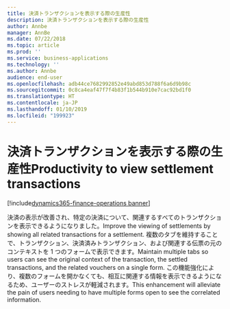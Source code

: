 ```yaml
---
title: 決済トランザクションを表示する際の生産性
description: 決済トランザクションを表示する際の生産性
author: Annbe
manager: AnnBe
ms.date: 07/22/2018
ms.topic: article
ms.prod: ''
ms.service: business-applications
ms.technology: ''
ms.author: Annbe
audience: end-user
ms.openlocfilehash: adb44ce7682992852e49abd853d788f6a6d9b98c
ms.sourcegitcommit: 0c8ca4eaf47f7f4b83f1b544b910e7cac92bd1f0
ms.translationtype: HT
ms.contentlocale: ja-JP
ms.lasthandoff: 01/10/2019
ms.locfileid: "199923"
---
```

#  <a name="productivity-to-view-settlement-transactions"></a><span data-ttu-id="35eb1-103">決済トランザクションを表示する際の生産性</span><span class="sxs-lookup"><span data-stu-id="35eb1-103">Productivity to view settlement transactions</span></span>

[!include[dynamics365-finance-operations banner](../includes/dynamics365-finance-operations.md)]



<span data-ttu-id="35eb1-104">決済の表示が改善され、特定の決済について、関連するすべてのトランザクションを表示できるようになりました。</span><span class="sxs-lookup"><span data-stu-id="35eb1-104">Improve the viewing of settlements by showing all related transactions for a settlement.</span></span> <span data-ttu-id="35eb1-105">複数のタブを維持することで、トランザクション、決済済みトランザクション、および関連する伝票の元のコンテキストを 1 つのフォームで表示できます。</span><span class="sxs-lookup"><span data-stu-id="35eb1-105">Maintain multiple tabs so users can see the original context of the transaction, the settled transactions, and the related vouchers on a single form.</span></span> <span data-ttu-id="35eb1-106">この機能強化により、複数のフォームを開かなくても、相互に関連する情報を表示できるようになるため、ユーザーのストレスが軽減されます。</span><span class="sxs-lookup"><span data-stu-id="35eb1-106">This enhancement will alleviate the pain of users needing to have multiple forms open to see the correlated information.</span></span>